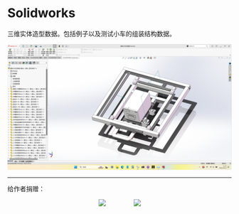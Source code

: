 # Solidworks

 三维实体造型数据。包括例子以及测试小车的组装结构数据。

<div align=center>
<img src="https://github.com/forestluo/Solidworks/blob/main/vehicleframe.png">
</div>

---

给作者捐赠：

<div align=center>
<img src="https://github.com/forestluo/AlgMain/blob/main/weixin.jpg" width="210px">&nbsp;&nbsp;&nbsp;&nbsp;&nbsp;&nbsp;&nbsp;&nbsp;&nbsp;&nbsp;&nbsp;&nbsp;&nbsp;&nbsp;&nbsp;&nbsp;<img src="https://github.com/forestluo/AlgMain/blob/main/zhifubao.jpg" width="210px">
</div>
